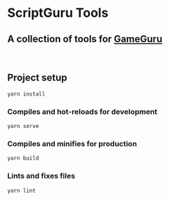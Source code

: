 # ScriptGuru Tools

## A collection of tools for [GameGuru](https://www.game-guru.com)

<br>

## Project setup

```
yarn install
```

### Compiles and hot-reloads for development

```
yarn serve
```

### Compiles and minifies for production

```
yarn build
```

### Lints and fixes files

```
yarn lint
```
